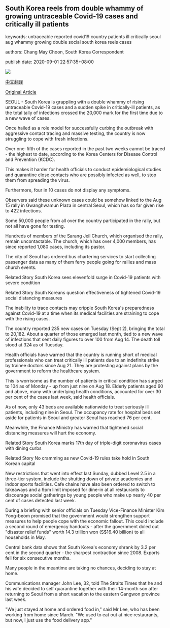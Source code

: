 ## South Korea reels from double whammy of growing untraceable Covid-19 cases and critically ill patients

keywords: untraceable reported covid19 country patients ill critically seoul aug whammy growing double social south korea reels cases

authors: Chang May Choon, South Korea Correspondent

publish date: 2020-09-01 22:57:35+08:00

![](https://www.straitstimes.com/sites/default/files/styles/x_large/public/articles/2020/09/01/yq-southkoreacov-01092024.jpg?itok=ApTjNF2Z)

[中文翻译](South%20Korea%20reels%20from%20double%20whammy%20of%20growing%20untraceable%20Covid-19%20cases%20and%20critically%20ill%20patients_zh.md)

[Original Article](https://www.straitstimes.com/asia/east-asia/south-korea-reels-from-a-double-whammy-growing-untraceable-covid-19-cases-as-well-as)

SEOUL - South Korea is grappling with a double whammy of rising untraceable Covid-19 cases and a sudden spike in critically-ill patients, as the total tally of infections crossed the 20,000 mark for the first time due to a new wave of cases.

Once hailed as a role model for successfully curbing the outbreak with aggressive contact tracing and massive testing, the country is now struggling to cope with fresh infections.

Over one-fifth of the cases reported in the past two weeks cannot be traced - the highest to date, according to the Korea Centers for Disease Control and Prevention (KCDC).

This makes it harder for health officials to conduct epidemiological studies and quarantine close contacts who are possibly infected as well, to stop them from spreading the virus.

Furthermore, four in 10 cases do not display any symptoms.

Observers said these unknown cases could be somehow linked to the Aug 15 rally in Gwanghwamun Plaza in central Seoul, which has so far given rise to 422 infections.

Some 50,000 people from all over the country participated in the rally, but not all have gone for testing.

Hundreds of members of the Sarang Jeil Church, which organised the rally, remain uncontactable. The church, which has over 4,000 members, has since reported 1,080 cases, including its pastor.

The city of Seoul has ordered bus chartering services to start collecting passenger data as many of them ferry people going for rallies and mass church events.

Related Story South Korea sees elevenfold surge in Covid-19 patients with severe condition

Related Story South Koreans question effectiveness of tightened Covid-19 social distancing measures

The inability to trace contacts may cripple South Korea's preparedness against Covid-19 at a time when its medical facilities are straining to cope with the rising cases.

The country reported 235 new cases on Tuesday (Sept 2), bringing the total to 20,182. About a quarter of those emerged last month, tied to a new wave of infections that sent daily figures to over 100 from Aug 14. The death toll stood at 324 as of Tuesday.

Health officials have warned that the country is running short of medical professionals who can treat critically ill patients due to an indefinite strike by trainee doctors since Aug 21. They are protesting against plans by the government to reform the healthcare system.

This is worrisome as the number of patients in critical condition has surged to 104 as of Monday - up from just nine on Aug 18. Elderly patients aged 60 and above, many with underlying health conditions, accounted for over 30 per cent of the cases last week, said health officials.

As of now, only 43 beds are available nationwide to treat seriously ill patients, including nine in Seoul. The occupancy rate for hospital beds set aside for patients in Seoul and greater Seoul has reached 76 per cent.

Meanwhile, the Finance Ministry has warned that tightened social distancing measures will hurt the economy.

Related Story South Korea marks 17th day of triple-digit coronavirus cases with dining curbs

Related Story No cramming as new Covid-19 rules take hold in South Korean capital

New restrictions that went into effect last Sunday, dubbed Level 2.5 in a three-tier system, include the shutting down of private academies and indoor sports facilities. Cafe chains have also been ordered to switch to takeaways and a 9pm limit imposed for dine-in at all restaurants to discourage social gatherings by young people who make up nearly 40 per cent of cases detected last week.

During a briefing with senior officials on Tuesday Vice-Finance Minister Kim Yong-beom promised that the government would strengthen support measures to help people cope with the economic fallout. This could include a second round of emergency handouts - after the government doled out "disaster relief funds" worth 14.3 trillion won (S$16.40 billion) to all households in May.

Central bank data shows that South Korea's economy shrank by 3.2 per cent in the second quarter - the sharpest contraction since 2008. Exports fell for six consecutive months.

Many people in the meantime are taking no chances, deciding to stay at home.

Communications manager John Lee, 32, told The Straits Times that he and his wife decided to self quarantine together with their 14-month son after returning to Seoul from a short vacation to the eastern Gangwon province last week.

"We just stayed at home and ordered food in," said Mr Lee, who has been working from home since March. "We used to eat out at nice restaurants, but now, I just use the food delivery app."